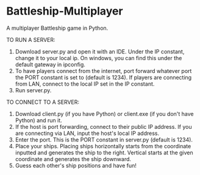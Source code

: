# Battleship-Multiplayer

A multiplayer Battleship game in Python.

TO RUN A SERVER:
1. Download server.py and open it with an IDE. Under the IP constant, change it to your local ip. On windows, you can find this under the default gateway in ipconfig.
2. To have players connect from the internet, port forward whatever port the PORT constant is set to (default is 1234). If players are connecting from LAN, connect to the local IP set in the IP constant.
3. Run server.py.

TO CONNECT TO A SERVER:
1. Download client.py (if you have Python) or client.exe (if you don't have Python) and run it.
2. If the host is port forwarding, connect to their public IP address. If you are connecting via LAN, input the host's local IP address.
3. Enter the port. This is the PORT constant in server.py (default is 1234).
4. Place your ships. Placing ships horizontally starts from the coordinate inputted and generates the ship to the right. Vertical starts at the given coordinate and generates the ship downward.
5. Guess each other's ship positions and have fun!
